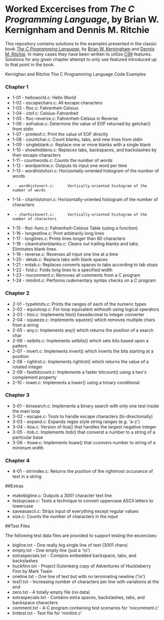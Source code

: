Worked Excercises from _The C Programming Language_, by Brian W. Kernignham and Dennis M. Ritchie
=======

This repository contains solutions to the examples presented in the classic book
[_The C Programming Language_](https://en.wikipedia.org/wiki/The_C_Programming_Language), by [Brian W. Kerningham](https://en.wikipedia.org/wiki/Brian_Kernighan) and [Dennis M. Ritchie](https://en.wikipedia.org/wiki/Dennis_Ritchie).  In many cases they
have been written to utilize [C99](https://en.wikipedia.org/wiki/C99) features. Solutions for any given chapter attempt to only use featured introduced up to that point in
the book.

Kernighan and Ritchie The C Programming Language Code Examples

### Chapter 1

* 1-01 - helloworld.c:         Hello World
* 1-02 - escapechars.c:        All escape characters
* 1-03 - ftoc.c:               Fahrenheit-Celsius
* 1-04 - ctof.c:               Celsius-Fahrenheit
* 1-05 - ftoc-reverse.c:       Fahrenheit-Celsius in Reverse
* 1-06 - eofvalue.c:           Determine the value of EOF returned by getchar() from stdin
* 1-07 - printeof.c:           Print the value of EOF directly
* 1-08 - countchar.c:          Count blanks, tabs, and new lines from stdin
* 1-09 - singleblank.c:        Replace one or more blanks with a single blank
* 1-10 - showhiddens.c:        Replaces tabs, backspaces, and backslashes by their escape characters
* 1-11 - countwords.c:         Counts the number of words
* 1-12 - wordperline.c:        Outputs its input one word per time
* 1-13 - wordhistohori.c:      Horizontally-oriented histogram of the number of words
*      - wordhistovert.c:      Vertically-oriented histogram of the number of words
* 1-14 - charhistohori.c:      Horizontally-oriented histogram of the number of characters
*      - charhistovert.c:      Vertically-oriented histogram of the number of characters
* 1-15 - ftoc-func.c:          Fahrenheit-Celsius Table (using a function)
* 1-16 - longestline.c:        Print arbitrarily long lines
* 1-17 - longlines.c:          Prints lines longer than 80 characters
* 1-18 - cleantrailsnblanks.c: Cleans out trailing blanks and tabs. Eliminates blank lines.
* 1-19 - reverse.c:            Reverses all input one line at a time
* 1-20 - detab.c:              Replace tabs with blank spaces
* 1-21 - entab.c:              Replaces converts spaces to tabs according to tab stops
* 1-22 - fold.c:               Folds long lines to a specified width
* 1-23 - nocomment.c:          Removes all comments from a C program
* 1-24 - minilint.c:           Performs rudementary syntax checks on a C program

### Chapter 2

* 2-01 - typelimits.c:         Prints the ranges of each of the numeric types
* 2-02 - equivloop.c:          For-loop equivalent withouth using logical operators
* 2-03 - htoi.c:               Implements htoi() hexadecimal to integer converter
* 2-04 - squeeze.c:            Implements squeze() which removes multiple chars from a string
* 2-05 - any.c:                Implements any() which returns the position of a search char
* 2-06 - setbits.c:            Implements setbits() which sets bits based upon a pattern
* 2-07 - invert.c:             Implements invert() which inverts the bits starting at a position
* 2-08 - rightrot.c:           Implements rightrot() which returns the value of a rotated integer
* 2-09 - fastbitcount.c:       Implements a faster bitcount() using a two's complement property
* 2-10 - lower.c:              Implements a lower() using a trinary conditional

### Chapter 3

* 3-01 - binsearch.c:          Implements a binary search with only one test inside the main loop
* 3-02 - escape.c:             Tools to handle escape characters (bi-directionally)
* 3-03 - expand.c:             Expands regex style string ranges (e.g. 'a-z')
* 3-04 - itoa.c:               Version of itoa() that handles the largest negative integer
* 3-05 - itob.c:               Implements itob() that converst a number to a string of a particular base
* 3-06 - itoaw.c:              Implements itoaw() that cconvers number to string of a minimum width

### Chapter 4

* 4-01 - strrindex.c:          Returns the position of the rightmost occurance of text in a string

##Extras

* makebigline.c: Outputs a 3001 character text line
* testupcase.c:  Tests a technique to convert uppercase ASCII letters to lowercase
* saveasascii.c: Strips input of everything except regular values
* size.c:        Counts the number of characters in the input

##Test Files

The following test data files are provided to support testing the excercises:

* bigline.txt       - One really big single line of text (3001 chars)
* empty.txt         - One empty line (just a '\n')
* extraspecials.txt - Contains embedded backspace, tabs, and backslashes
* huckfinn.txt      - Project Gutenberg copy of Adventures of Huckleberry Finn by Mark Twain
* oneline.txt       - One line of text but with no terminating newline ('\n')
* test1.txt         - Increasing number of characters per line with variations at the end
* zero.txt          - A totally empty file (no data)
* extraspecials.txt - Contains extra spaces, backslashes, tabs, and backspace characters
* comment.txt       - A C program containing test scenarios for 'nocomment.c'
* linttest.txt      - Test file for 'minilint.c'
